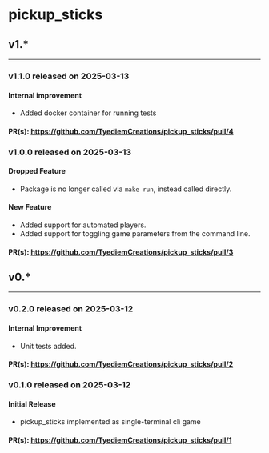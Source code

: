 # pickup_sticks

## v1.*
-------

### v1.1.0 released on 2025-03-13

#### Internal improvement

* Added docker container for running tests

#### PR(s): https://github.com/TyediemCreations/pickup_sticks/pull/4


### v1.0.0 released on 2025-03-13

#### Dropped Feature

* Package is no longer called via `make run`, instead called directly.

#### New Feature

* Added support for automated players.
* Added support for toggling game parameters from the command line.

#### PR(s): https://github.com/TyediemCreations/pickup_sticks/pull/3


## v0.*
-------

### v0.2.0 released on 2025-03-12

#### Internal Improvement

* Unit tests added.

#### PR(s): https://github.com/TyediemCreations/pickup_sticks/pull/2


### v0.1.0 released on 2025-03-12

#### Initial Release

* pickup_sticks implemented as single-terminal cli game

#### PR(s): https://github.com/TyediemCreations/pickup_sticks/pull/1
